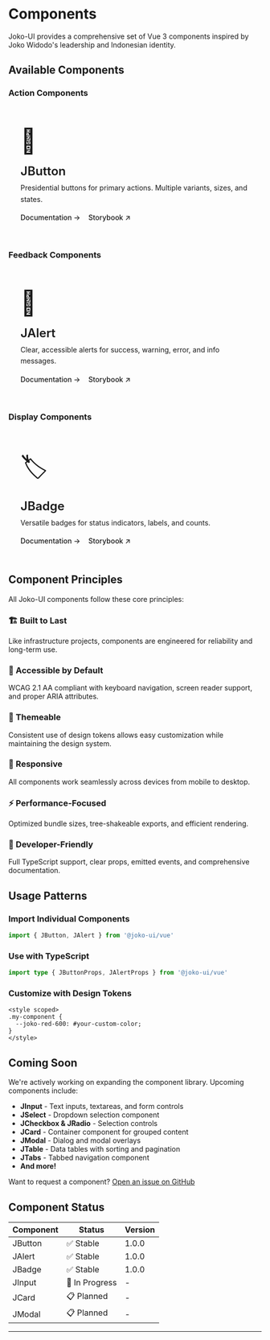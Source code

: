 # Components

Joko-UI provides a comprehensive set of Vue 3 components inspired by Joko Widodo's leadership and Indonesian identity.

## Available Components

### Action Components

<div class="component-grid">
  <div class="component-card">
    <div class="component-icon">🔘</div>
    <h3>JButton</h3>
    <p>Presidential buttons for primary actions. Multiple variants, sizes, and states.</p>
    <div class="component-links">
      <a href="/components/button">Documentation →</a>
      <a href="http://localhost:6006/?path=/docs/components-jbutton--docs" target="_blank">Storybook ↗</a>
    </div>
  </div>
</div>

### Feedback Components

<div class="component-grid">
  <div class="component-card">
    <div class="component-icon">📢</div>
    <h3>JAlert</h3>
    <p>Clear, accessible alerts for success, warning, error, and info messages.</p>
    <div class="component-links">
      <a href="/components/alert">Documentation →</a>
      <a href="http://localhost:6006/?path=/docs/components-jalert--docs" target="_blank">Storybook ↗</a>
    </div>
  </div>
</div>

### Display Components

<div class="component-grid">
  <div class="component-card">
    <div class="component-icon">🏷️</div>
    <h3>JBadge</h3>
    <p>Versatile badges for status indicators, labels, and counts.</p>
    <div class="component-links">
      <a href="/components/badge">Documentation →</a>
      <a href="http://localhost:6006/?path=/docs/components-jbadge--docs" target="_blank">Storybook ↗</a>
    </div>
  </div>
</div>

## Component Principles

All Joko-UI components follow these core principles:

### 🏗️ Built to Last
Like infrastructure projects, components are engineered for reliability and long-term use.

### 🤝 Accessible by Default
WCAG 2.1 AA compliant with keyboard navigation, screen reader support, and proper ARIA attributes.

### 🎨 Themeable
Consistent use of design tokens allows easy customization while maintaining the design system.

### 📱 Responsive
All components work seamlessly across devices from mobile to desktop.

### ⚡ Performance-Focused
Optimized bundle sizes, tree-shakeable exports, and efficient rendering.

### 🔧 Developer-Friendly
Full TypeScript support, clear props, emitted events, and comprehensive documentation.

## Usage Patterns

### Import Individual Components

```ts
import { JButton, JAlert } from '@joko-ui/vue'
```

### Use with TypeScript

```ts
import type { JButtonProps, JAlertProps } from '@joko-ui/vue'
```

### Customize with Design Tokens

```vue
<style scoped>
.my-component {
  --joko-red-600: #your-custom-color;
}
</style>
```

## Coming Soon

We're actively working on expanding the component library. Upcoming components include:

- **JInput** - Text inputs, textareas, and form controls
- **JSelect** - Dropdown selection component
- **JCheckbox & JRadio** - Selection controls
- **JCard** - Container component for grouped content
- **JModal** - Dialog and modal overlays
- **JTable** - Data tables with sorting and pagination
- **JTabs** - Tabbed navigation component
- **And more!**

Want to request a component? [Open an issue on GitHub](https://github.com/yourusername/joko-ui/issues)

## Component Status

| Component | Status | Version |
|-----------|--------|---------|
| JButton | ✅ Stable | 1.0.0 |
| JAlert | ✅ Stable | 1.0.0 |
| JBadge | ✅ Stable | 1.0.0 |
| JInput | 🚧 In Progress | - |
| JCard | 📋 Planned | - |
| JModal | 📋 Planned | - |

---

<style scoped>
.component-grid {
  display: grid;
  grid-template-columns: repeat(auto-fill, minmax(300px, 1fr));
  gap: 1.5rem;
  margin: 2rem 0;
}

.component-card {
  padding: 1.5rem;
  background: var(--vp-c-bg-soft);
  border: 1px solid var(--vp-c-border);
  border-radius: var(--joko-rounded-xl);
  transition: all var(--joko-transition-normal);
}

.component-card:hover {
  border-color: var(--joko-red-600);
  box-shadow: var(--joko-shadow-lg);
  transform: translateY(-4px);
}

.component-icon {
  font-size: 3rem;
  margin-bottom: 1rem;
}

.component-card h3 {
  font-size: 1.5rem;
  font-weight: 600;
  margin: 0.5rem 0;
  color: var(--vp-c-text-1);
}

.component-card p {
  color: var(--vp-c-text-2);
  margin: 0.5rem 0 1rem;
  line-height: 1.6;
}

.component-links {
  display: flex;
  gap: 1rem;
  margin-top: 1rem;
}

.component-links a {
  font-size: 0.875rem;
  font-weight: 500;
  color: var(--joko-blue-600);
  text-decoration: none;
}

.component-links a:hover {
  color: var(--joko-red-600);
}
</style>
